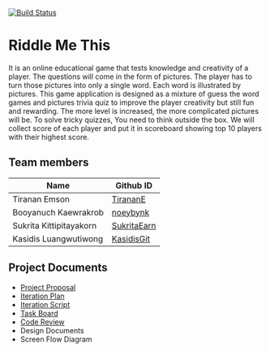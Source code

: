 [![Build Status](https://travis-ci.com/KasidisGit/riddle-me-this.svg?branch=master)](https://travis-ci.com/KasidisGit/riddle-me-this)
# Riddle Me This

It is an online educational game that tests knowledge and creativity of a player. The questions will come in the form of pictures. The player has to turn those pictures into only a single word. Each word is illustrated by pictures. This game application is designed as a mixture of guess the word games and pictures trivia quiz to improve the player creativity but still fun and rewarding. The more level is increased, the more complicated pictures will be. To solve tricky quizzes, You need to think outside the box. We will collect score of each player and put it in scoreboard showing top 10 players with their highest score.

## Team members

| Name | Github ID |
|-----|------------|
| Tiranan Emson | [TirananE](https://github.com/TirananE) |
| Booyanuch Kaewrakrob | [noeybynk](https://github.com/noeybynk) |
| Sukrita Kittipitayakorn | [SukritaEarn](https://github.com/SukritaEarn) |
| Kasidis Luangwutiwong | [KasidisGit](https://github.com/KasidisGit) |

## Project Documents

* [Project Proposal](https://docs.google.com/document/d/17h1Ol01eRqQ6tj3vDWJW9umjiuNYy6Nby9mrc0ZfD0Y/edit#)
* [Iteration Plan](https://docs.google.com/document/d/1HG85SXgtpRnwHKSpw-7xCFtjdfBGe11zce4vNnasJK4/edit#)
* [Iteration Script](https://docs.google.com/document/d/1eBriBu04WbI6myoH9GuHBDf7wkmMbYwD7kY3xDfpSIA/edit)
* [Task Board](https://trello.com/b/y8vxcJPa/riddle-me-this)
* [Code Review](https://docs.google.com/document/d/1QnH53fsqkTB0lhTCFExOkOOEtXv0lpKw0SpMnZ8ifWo/edit)
* Design Documents
* Screen Flow Diagram
